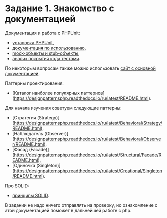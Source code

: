 # Задание 1. Знакомство с документацией

Документация и работа с PHPUnit:
* [установка PHPUnit](https://phpunit.readthedocs.io/ru/latest/installation.html),
* [документация по использованию](https://phpunit.readthedocs.io/ru/latest/writing-tests-for-phpunit.html),
* [mock-объекты и stub-объекты](https://phpunit.readthedocs.io/ru/latest/test-doubles.html),
* [анализ покрытия кода тестами](https://phpunit.readthedocs.io/ru/latest/code-coverage-analysis.html).

По некоторым вопросам также можно использовать [сайт с основной документацией](https://phpunit.readthedocs.io/ru/latest/index.html).

Паттерны проектирования:
* [Каталог наиболее популярных паттернов] (https://designpatternsphp.readthedocs.io/ru/latest/README.html).

Для начала изучения советуем следующие паттерны:
* [Стратегия (Strategy)] (https://designpatternsphp.readthedocs.io/ru/latest/Behavioral/Strategy/README.html),
* [Наблюдатель (Observer)] (https://designpatternsphp.readthedocs.io/ru/latest/Behavioral/Observer/README.html),
* [Фасад (Facade)] (https://designpatternsphp.readthedocs.io/ru/latest/Structural/Facade/README.html),
* [Одиночка (Singleton)] (https://designpatternsphp.readthedocs.io/ru/latest/Creational/Singleton/README.html).

Про SOLID:
* [принципы SOLID](https://medium.com/webbdev/solid-4ffc018077da).

В задании не надо ничего отправлять на проверку, но ознакомление с этой документацией поможет в дальнейшей работе с php.
